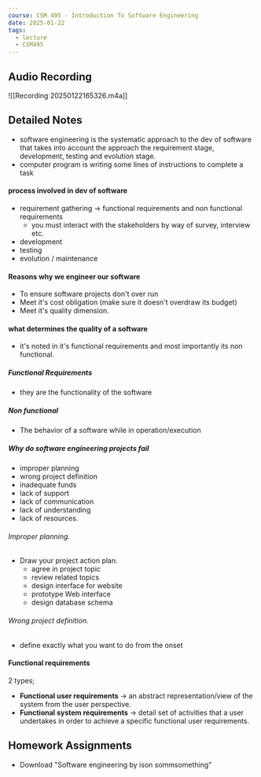 ```yaml
---
course: CSM 495 - Introduction To Software Engineering
date: 2025-01-22
tags:
  - lecture
  - CSM495
---
```


## Audio Recording

![[Recording 20250122165326.m4a]]
## Detailed Notes
- software engineering is the systematic approach to the dev of software that takes into account the approach the requirement stage, development, testing and evolution stage.
- computer program is writing some lines of instructions to complete a task
#### process involved in dev of software
- requirement gathering -> functional requirements and non functional requirements
	- you must interact with the stakeholders by way of survey, interview etc.
- development
- testing
- evolution / maintenance

#### Reasons why we engineer our software
- To ensure software projects don't over run
- Meet it's cost obligation (make sure it doesn't overdraw its budget)
- Meet it's quality dimension.
#### what determines the quality of a software
- it's noted in it's functional requirements and most importantly its non functional.
##### Functional Requirements 
- they are the functionality of the software
##### Non functional 
- The behavior of a software while in operation/execution 

##### Why do software engineering projects fail
- improper planning 
- wrong project definition
- inadequate funds
- lack of support
- lack of communication 
- lack of understanding
- lack of resources.
###### Improper planning.
- Draw your project action plan.
	- agree in project topic
	- review related topics
	- design interface for website
	- prototype Web interface
	- design database schema
###### Wrong project definition. 
- define exactly what you want to do from the onset
#### Functional requirements 
2 types;
- **Functional user requirements** -> an abstract representation/view of the system from the user perspective.
- **Functional system requirements** -> detail set of activities that a user undertakes in order to achieve a specific functional user requirements.

## Homework Assignments
- Download "Software engineering by ison sommsomething"